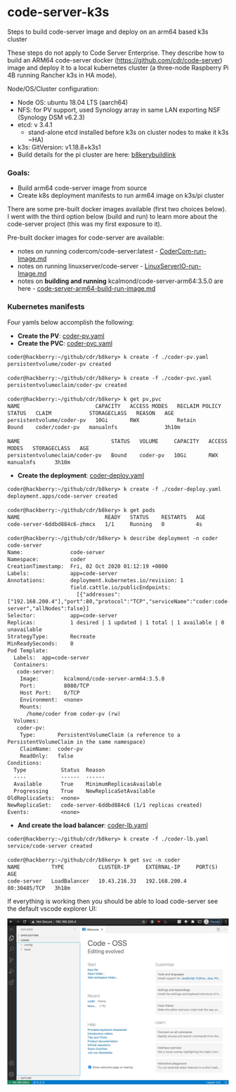 # code-server-k3s

Steps to build code-server image and deploy on an arm64 based k3s cluster

These steps do not apply to Code Server Enterprise. They describe how to build an ARM64 code-server docker (https://github.com/cdr/code-server) image and deploy it to a local kubernetes cluster (a three-node Raspberry Pi 4B running Rancher k3s in HA mode).

Node/OS/Cluster configuration:
* Node OS: ubuntu 18.04 LTS (aarch64)
* NFS: for PV support, used Synology array in same LAN exporting NSF (Synology DSM v6.2.3)
* etcd: v 3.4.1
  * stand-alone etcd installed before k3s on cluster nodes to make it k3s ~HA)
* k3s:  GitVersion: v1.18.8+k3s1
* Build details for the pi cluster are here: [b8kerybuildlink]()

### Goals:
* Build arm64 code-server image from source
* Create k8s deployment manifests to run arm64 image on k3s/pi cluster

There are some pre-built docker images available (first two choices below). I went with the third option below (build and run) to learn more about the code-server project (this was my first exposure to it).

Pre-built docker images for code-server are available:
* notes on running codercom/code-server:latest - [CoderCom-run-Image.md](https://github.com/kcalmond/code-server-k3s/blob/main/CoderCom-run-Image.md)
* notes on running linuxserver/code-server - [LinuxServerIO-run-Image.md](https://github.com/kcalmond/code-server-k3s/blob/main/LinuxServerIO-run-Image.md)
* notes on **building and running** kcalmond/code-server-arm64:3.5.0 are here - [code-server-arm64-build-run-image.md](https://github.com/kcalmond/code-server-k3s/blob/main/code-server-arm64-build-run-image.md)

### Kubernetes manifests
Four yamls below accomplish the following:
* **Create the PV**: [coder-pv.yaml](https://github.com/kcalmond/code-server-k3s/blob/main/coder-pv.yaml)
* **Create the PVC**: [coder-pvc.yaml](https://github.com/kcalmond/code-server-k3s/blob/main/coder-pvc.yaml)
```
coder@hackberry:~/github/cdr/b8kery> k create -f ./coder-pv.yaml
persistentvolume/coder-pv created

coder@hackberry:~/github/cdr/b8kery> k create -f ./coder-pvc.yaml
persistentvolumeclaim/coder-pv created

coder@hackberry:~/github/cdr/b8kery> k get pv,pvc
NAME                        CAPACITY   ACCESS MODES   RECLAIM POLICY   STATUS   CLAIM            STORAGECLASS   REASON   AGE
persistentvolume/coder-pv   10Gi       RWX            Retain           Bound    coder/coder-pv   manualnfs               3h10m

NAME                             STATUS   VOLUME     CAPACITY   ACCESS MODES   STORAGECLASS   AGE
persistentvolumeclaim/coder-pv   Bound    coder-pv   10Gi       RWX            manualnfs      3h10m
```

* **Create the deployment**: [coder-deploy.yaml](https://github.com/kcalmond/code-server-k3s/blob/main/coder-deploy.yaml)
```
coder@hackberry:~/github/cdr/b8kery> k create -f ./coder-deploy.yaml
deployment.apps/code-server created

coder@hackberry:~/github/cdr/b8kery> k get pods
NAME                           READY   STATUS    RESTARTS   AGE
code-server-6ddbd884c6-zhmcx   1/1     Running   0          4s

coder@hackberry:~/github/cdr/b8kery> k describe deployment -n coder code-server
Name:               code-server
Namespace:          coder
CreationTimestamp:  Fri, 02 Oct 2020 01:12:19 +0000
Labels:             app=code-server
Annotations:        deployment.kubernetes.io/revision: 1
                    field.cattle.io/publicEndpoints:
                      [{"addresses":["192.168.200.4"],"port":80,"protocol":"TCP","serviceName":"coder:code-server","allNodes":false}]
Selector:           app=code-server
Replicas:           1 desired | 1 updated | 1 total | 1 available | 0 unavailable
StrategyType:       Recreate
MinReadySeconds:    0
Pod Template:
  Labels:  app=code-server
  Containers:
   code-server:
    Image:        kcalmond/code-server-arm64:3.5.0
    Port:         8080/TCP
    Host Port:    0/TCP
    Environment:  <none>
    Mounts:
      /home/coder from coder-pv (rw)
  Volumes:
   coder-pv:
    Type:       PersistentVolumeClaim (a reference to a PersistentVolumeClaim in the same namespace)
    ClaimName:  coder-pv
    ReadOnly:   false
Conditions:
  Type           Status  Reason
  ----           ------  ------
  Available      True    MinimumReplicasAvailable
  Progressing    True    NewReplicaSetAvailable
OldReplicaSets:  <none>
NewReplicaSet:   code-server-6ddbd884c6 (1/1 replicas created)
Events:          <none>
```

* **And create the load balancer**: [coder-lb.yaml](https://github.com/kcalmond/code-server-k3s/blob/main/coder-lb.yaml)
```
coder@hackberry:~/github/cdr/b8kery> k create -f ./coder-lb.yaml
service/code-server created

coder@hackberry:~/github/cdr/b8kery> k get svc -n coder
NAME          TYPE           CLUSTER-IP     EXTERNAL-IP     PORT(S)        AGE
code-server   LoadBalancer   10.43.216.33   192.168.200.4   80:30485/TCP   3h18m
```

If everything is working then you should be able to load code-server see the default vscode explorer UI:

<img src="https://github.com/kcalmond/code-server-k3s/blob/main/Welcome-coder-Code-OSS.jpg" align="center" width="700">
